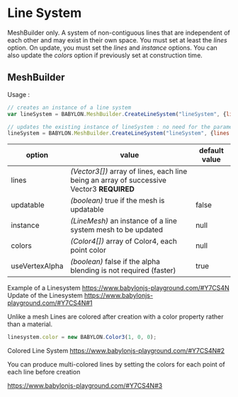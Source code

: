 # Line System
MeshBuilder only. A system of non-contiguous lines that are independent of each other and may exist in their own space. You must set at least the _lines_ option. On update, you must set the _lines_ and _instance_ options. You can also update the _colors_ option if previously set at construction time.

## MeshBuilder 
Usage :
```javascript
// creates an instance of a line system
var lineSystem = BABYLON.MeshBuilder.CreateLineSystem("lineSystem", {lines: myArray}, scene);

// updates the existing instance of lineSystem : no need for the parameter scene here
lineSystem = BABYLON.MeshBuilder.CreateLineSystem("lineSystem", {lines: myArray, instance: lineSystem});

```

option|value|default value
--------|-----|-------------
lines|_(Vector3[])_  array of lines, each line being an array of successive Vector3 **REQUIRED**
updatable|_(boolean)_ true if the mesh is updatable|false
instance|_(LineMesh)_ an instance of a line system mesh to be updated|null
colors|_(Color4[])_ array of Color4, each point color|null
useVertexAlpha|_(boolean)_ false if the alpha blending is not required (faster)|true

Example of a Linesystem  https://www.babylonjs-playground.com/#Y7CS4N
Update of the Linesystem https://www.babylonjs-playground.com/#Y7CS4N#1

Unlike a mesh Lines are colored after creation with a color property rather than a material.
```javascript
linesystem.color = new BABYLON.Color3(1, 0, 0);
```
Colored Line System https://www.babylonjs-playground.com/#Y7CS4N#2

You can produce multi-colored lines by setting the colors for each point of each line before creation

https://www.babylonjs-playground.com/#Y7CS4N#3



